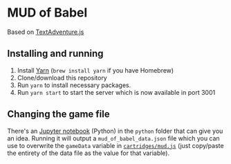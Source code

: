# MUD of Babel

Based on [TextAdventure.js](https://github.com/TheBroox/TextAdventure.js)

## Installing and running

1. Install [Yarn](https://yarnpkg.com) (`brew install yarn` if you have Homebrew)
2. Clone/download this repository
3. Run `yarn` to install necessary packages.
4. Run `yarn start` to start the server which is now available in port 3001

## Changing the game file

There's an [Jupyter notebook](python/mud-of-babel.ipynb) (Python) in the `python` folder that can give you an idea. Running it will output a `mud_of_babel_data.json` file which you can use to overwrite the `gameData` variable in [`cartridges/mud.js`](cartridges/mud.js) (just copy/paste the entirety of the data file as the value for that variable).
